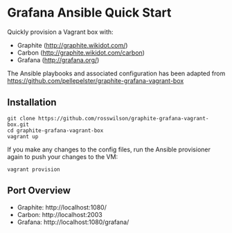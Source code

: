 # Grafana Ansible Quick Start

Quickly provision a Vagrant box with:

* Graphite (http://graphite.wikidot.com/)
* Carbon (http://graphite.wikidot.com/carbon)
* Grafana (http://grafana.org/)

The Ansible playbooks and associated configuration has been adapted from https://github.com/pellepelster/graphite-grafana-vagrant-box

## Installation

```
git clone https://github.com/rosswilson/graphite-grafana-vagrant-box.git
cd graphite-grafana-vagrant-box
vagrant up
```

If you make any changes to the config files, run the Ansible provisioner again to push your changes to the VM:

```
vagrant provision
```

## Port Overview

* Graphite: http://localhost:1080/
* Carbon: http://localhost:2003
* Grafana: http://localhost:1080/grafana/
